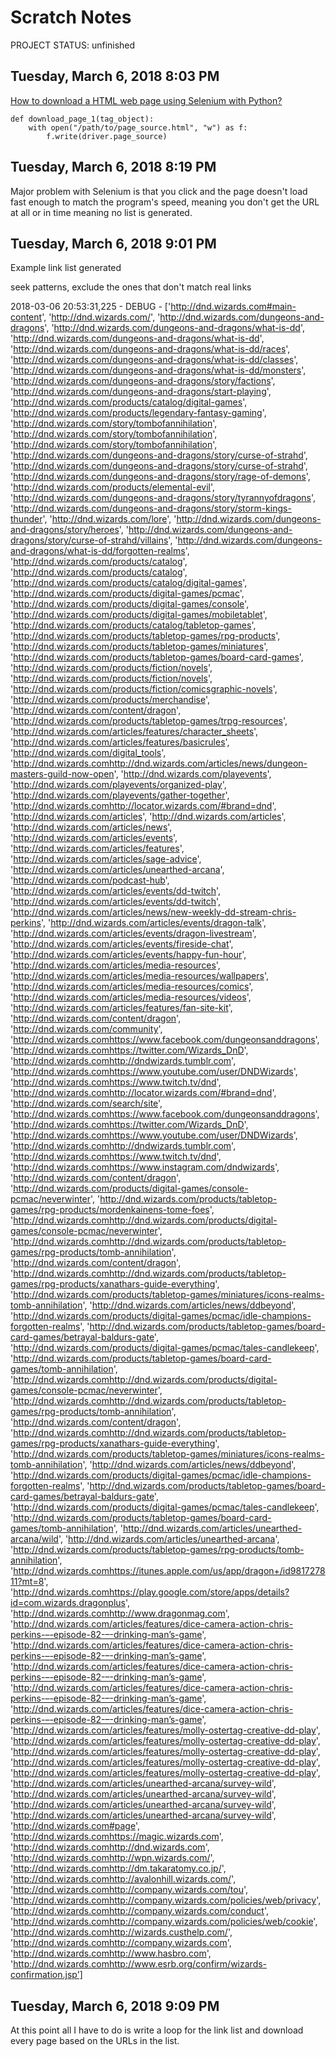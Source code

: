 # Scratch Notes

PROJECT STATUS:  unfinished

## Tuesday, March 6, 2018 8:03 PM

[How to download a HTML web page using Selenium with Python?](https://stackoverflow.com/questions/42900214/how-to-download-a-html-webpage-using-selenium-with-python)

	def download_page_1(tag_object):
		with open("/path/to/page_source.html", "w") as f:
			f.write(driver.page_source)

## Tuesday, March 6, 2018 8:19 PM

Major problem with Selenium is that you click and the page doesn't load fast enough to match the program's speed, meaning you don't get the URL at all or in time meaning no list is generated.

## Tuesday, March 6, 2018 9:01 PM

Example link list generated

seek patterns, exclude the ones that don't match real links

2018-03-06 20:53:31,225 - DEBUG - ['http://dnd.wizards.com#main-content', 'http://dnd.wizards.com/', 'http://dnd.wizards.com/dungeons-and-dragons', 'http://dnd.wizards.com/dungeons-and-dragons/what-is-dd', 'http://dnd.wizards.com/dungeons-and-dragons/what-is-dd', 'http://dnd.wizards.com/dungeons-and-dragons/what-is-dd/races', 'http://dnd.wizards.com/dungeons-and-dragons/what-is-dd/classes', 'http://dnd.wizards.com/dungeons-and-dragons/what-is-dd/monsters', 'http://dnd.wizards.com/dungeons-and-dragons/story/factions', 'http://dnd.wizards.com/dungeons-and-dragons/start-playing', 'http://dnd.wizards.com/products/catalog/digital-games', 'http://dnd.wizards.com/products/legendary-fantasy-gaming', 'http://dnd.wizards.com/story/tombofannihilation', 'http://dnd.wizards.com/story/tombofannihilation', 'http://dnd.wizards.com/story/tombofannihilation', 'http://dnd.wizards.com/dungeons-and-dragons/story/curse-of-strahd', 'http://dnd.wizards.com/dungeons-and-dragons/story/curse-of-strahd', 'http://dnd.wizards.com/dungeons-and-dragons/story/rage-of-demons', 'http://dnd.wizards.com/products/elemental-evil', 'http://dnd.wizards.com/dungeons-and-dragons/story/tyrannyofdragons', 'http://dnd.wizards.com/dungeons-and-dragons/story/storm-kings-thunder', 'http://dnd.wizards.com/lore', 'http://dnd.wizards.com/dungeons-and-dragons/story/heroes', 'http://dnd.wizards.com/dungeons-and-dragons/story/curse-of-strahd/villains', 'http://dnd.wizards.com/dungeons-and-dragons/what-is-dd/forgotten-realms', 'http://dnd.wizards.com/products/catalog', 'http://dnd.wizards.com/products/catalog', 'http://dnd.wizards.com/products/catalog/digital-games', 'http://dnd.wizards.com/products/digital-games/pcmac', 'http://dnd.wizards.com/products/digital-games/console', 'http://dnd.wizards.com/products/digital-games/mobiletablet', 'http://dnd.wizards.com/products/catalog/tabletop-games', 'http://dnd.wizards.com/products/tabletop-games/rpg-products', 'http://dnd.wizards.com/products/tabletop-games/miniatures', 'http://dnd.wizards.com/products/tabletop-games/board-card-games', 'http://dnd.wizards.com/products/fiction/novels', 'http://dnd.wizards.com/products/fiction/novels', 'http://dnd.wizards.com/products/fiction/comicsgraphic-novels', 'http://dnd.wizards.com/products/merchandise', 'http://dnd.wizards.com/content/dragon', 'http://dnd.wizards.com/products/tabletop-games/trpg-resources', 'http://dnd.wizards.com/articles/features/character_sheets', 'http://dnd.wizards.com/articles/features/basicrules', 'http://dnd.wizards.com/digital_tools', 'http://dnd.wizards.comhttp://dnd.wizards.com/articles/news/dungeon-masters-guild-now-open', 'http://dnd.wizards.com/playevents', 'http://dnd.wizards.com/playevents/organized-play', 'http://dnd.wizards.com/playevents/gather-together', 'http://dnd.wizards.comhttp://locator.wizards.com/#brand=dnd', 'http://dnd.wizards.com/articles', 'http://dnd.wizards.com/articles', 'http://dnd.wizards.com/articles/news', 'http://dnd.wizards.com/articles/events', 'http://dnd.wizards.com/articles/features', 'http://dnd.wizards.com/articles/sage-advice', 'http://dnd.wizards.com/articles/unearthed-arcana', 'http://dnd.wizards.com/podcast-hub', 'http://dnd.wizards.com/articles/events/dd-twitch', 'http://dnd.wizards.com/articles/events/dd-twitch', 'http://dnd.wizards.com/articles/news/new-weekly-dd-stream-chris-perkins', 'http://dnd.wizards.com/articles/events/dragon-talk', 'http://dnd.wizards.com/articles/events/dragon-livestream', 'http://dnd.wizards.com/articles/events/fireside-chat', 'http://dnd.wizards.com/articles/events/happy-fun-hour', 'http://dnd.wizards.com/articles/media-resources', 'http://dnd.wizards.com/articles/media-resources/wallpapers', 'http://dnd.wizards.com/articles/media-resources/comics', 'http://dnd.wizards.com/articles/media-resources/videos', 'http://dnd.wizards.com/articles/features/fan-site-kit', 'http://dnd.wizards.com/content/dragon', 'http://dnd.wizards.com/community', 'http://dnd.wizards.comhttps://www.facebook.com/dungeonsanddragons', 'http://dnd.wizards.comhttps://twitter.com/Wizards_DnD', 'http://dnd.wizards.comhttp://dndwizards.tumblr.com', 'http://dnd.wizards.comhttps://www.youtube.com/user/DNDWizards', 'http://dnd.wizards.comhttps://www.twitch.tv/dnd', 'http://dnd.wizards.comhttp://locator.wizards.com/#brand=dnd', 'http://dnd.wizards.com/search/site', 'http://dnd.wizards.comhttps://www.facebook.com/dungeonsanddragons', 'http://dnd.wizards.comhttps://twitter.com/Wizards_DnD', 'http://dnd.wizards.comhttps://www.youtube.com/user/DNDWizards', 'http://dnd.wizards.comhttp://dndwizards.tumblr.com', 'http://dnd.wizards.comhttps://www.twitch.tv/dnd', 'http://dnd.wizards.comhttps://www.instagram.com/dndwizards', 'http://dnd.wizards.com/content/dragon', 'http://dnd.wizards.com/products/digital-games/console-pcmac/neverwinter', 'http://dnd.wizards.com/products/tabletop-games/rpg-products/mordenkainens-tome-foes', 'http://dnd.wizards.comhttp://dnd.wizards.com/products/digital-games/console-pcmac/neverwinter', 'http://dnd.wizards.comhttp://dnd.wizards.com/products/tabletop-games/rpg-products/tomb-annihilation', 'http://dnd.wizards.com/content/dragon', 'http://dnd.wizards.comhttp://dnd.wizards.com/products/tabletop-games/rpg-products/xanathars-guide-everything', 'http://dnd.wizards.com/products/tabletop-games/miniatures/icons-realms-tomb-annihilation', 'http://dnd.wizards.com/articles/news/ddbeyond', 'http://dnd.wizards.com/products/digital-games/pcmac/idle-champions-forgotten-realms', 'http://dnd.wizards.com/products/tabletop-games/board-card-games/betrayal-baldurs-gate', 'http://dnd.wizards.com/products/digital-games/pcmac/tales-candlekeep', 'http://dnd.wizards.com/products/tabletop-games/board-card-games/tomb-annihilation', 'http://dnd.wizards.comhttp://dnd.wizards.com/products/digital-games/console-pcmac/neverwinter', 'http://dnd.wizards.comhttp://dnd.wizards.com/products/tabletop-games/rpg-products/tomb-annihilation', 'http://dnd.wizards.com/content/dragon', 'http://dnd.wizards.comhttp://dnd.wizards.com/products/tabletop-games/rpg-products/xanathars-guide-everything', 'http://dnd.wizards.com/products/tabletop-games/miniatures/icons-realms-tomb-annihilation', 'http://dnd.wizards.com/articles/news/ddbeyond', 'http://dnd.wizards.com/products/digital-games/pcmac/idle-champions-forgotten-realms', 'http://dnd.wizards.com/products/tabletop-games/board-card-games/betrayal-baldurs-gate', 'http://dnd.wizards.com/products/digital-games/pcmac/tales-candlekeep', 'http://dnd.wizards.com/products/tabletop-games/board-card-games/tomb-annihilation', 'http://dnd.wizards.com/articles/unearthed-arcana/wild', 'http://dnd.wizards.com/articles/unearthed-arcana', 'http://dnd.wizards.com/products/tabletop-games/rpg-products/tomb-annihilation', 'http://dnd.wizards.comhttps://itunes.apple.com/us/app/dragon+/id981727811?mt=8', 'http://dnd.wizards.comhttps://play.google.com/store/apps/details?id=com.wizards.dragonplus', 'http://dnd.wizards.comhttp://www.dragonmag.com', 'http://dnd.wizards.com/articles/features/dice-camera-action-chris-perkins-–-episode-82-–-drinking-man’s-game', 'http://dnd.wizards.com/articles/features/dice-camera-action-chris-perkins-–-episode-82-–-drinking-man’s-game', 'http://dnd.wizards.com/articles/features/dice-camera-action-chris-perkins-–-episode-82-–-drinking-man’s-game', 'http://dnd.wizards.com/articles/features/dice-camera-action-chris-perkins-–-episode-82-–-drinking-man’s-game', 'http://dnd.wizards.com/articles/features/dice-camera-action-chris-perkins-–-episode-82-–-drinking-man’s-game', 'http://dnd.wizards.com/articles/features/molly-ostertag-creative-dd-play', 'http://dnd.wizards.com/articles/features/molly-ostertag-creative-dd-play', 'http://dnd.wizards.com/articles/features/molly-ostertag-creative-dd-play', 'http://dnd.wizards.com/articles/features/molly-ostertag-creative-dd-play', 'http://dnd.wizards.com/articles/features/molly-ostertag-creative-dd-play', 'http://dnd.wizards.com/articles/unearthed-arcana/survey-wild', 'http://dnd.wizards.com/articles/unearthed-arcana/survey-wild', 'http://dnd.wizards.com/articles/unearthed-arcana/survey-wild', 'http://dnd.wizards.com/articles/unearthed-arcana/survey-wild', 'http://dnd.wizards.com#page', 'http://dnd.wizards.comhttps://magic.wizards.com', 'http://dnd.wizards.comhttp://dnd.wizards.com', 'http://dnd.wizards.comhttp://wpn.wizards.com/', 'http://dnd.wizards.comhttp://dm.takaratomy.co.jp/', 'http://dnd.wizards.comhttp://avalonhill.wizards.com/', 'http://dnd.wizards.comhttp://company.wizards.com/tou', 'http://dnd.wizards.comhttp://company.wizards.com/policies/web/privacy', 'http://dnd.wizards.comhttp://company.wizards.com/conduct', 'http://dnd.wizards.comhttp://company.wizards.com/policies/web/cookie', 'http://dnd.wizards.comhttp://wizards.custhelp.com/', 'http://dnd.wizards.comhttp://company.wizards.com', 'http://dnd.wizards.comhttp://www.hasbro.com', 'http://dnd.wizards.comhttp://www.esrb.org/confirm/wizards-confirmation.jsp']

## Tuesday, March 6, 2018 9:09 PM

At this point all I have to do is write a loop for the link list and download every page based on the URLs in the list.


